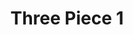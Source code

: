 ---
layout: playlist
title: Three Piece 1
startDate: 2021
endDate: 2022
songs: [
    in-this-rain,
    iTriumph,
    bruce-brass
]
---